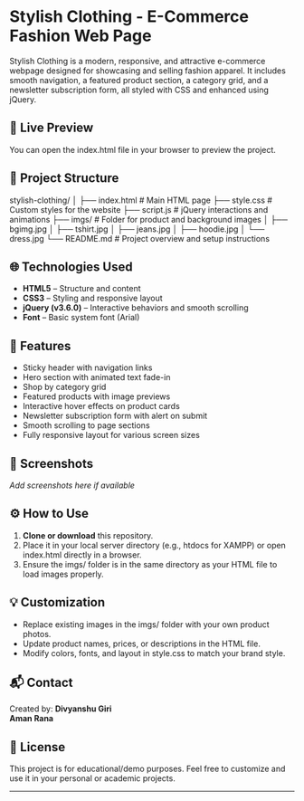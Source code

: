 # Stylish Clothing - E-Commerce Fashion Web Page

Stylish Clothing is a modern, responsive, and attractive e-commerce webpage designed for showcasing and selling fashion apparel. It includes smooth navigation, a featured product section, a category grid, and a newsletter subscription form, all styled with CSS and enhanced using jQuery.

## 🔗 Live Preview
You can open the index.html file in your browser to preview the project.

## 📁 Project Structure
stylish-clothing/
│
├── index.html # Main HTML page
├── style.css # Custom styles for the website
├── script.js # jQuery interactions and animations
├── imgs/ # Folder for product and background images
│ ├── bgimg.jpg
│ ├── tshirt.jpg
│ ├── jeans.jpg
│ ├── hoodie.jpg
│ └── dress.jpg
└── README.md # Project overview and setup instructions 

## 🌐 Technologies Used

- **HTML5** – Structure and content
- **CSS3** – Styling and responsive layout
- **jQuery (v3.6.0)** – Interactive behaviors and smooth scrolling
- **Font** – Basic system font (Arial)

## 🎯 Features

- Sticky header with navigation links
- Hero section with animated text fade-in
- Shop by category grid
- Featured products with image previews
- Interactive hover effects on product cards
- Newsletter subscription form with alert on submit
- Smooth scrolling to page sections
- Fully responsive layout for various screen sizes

## 📸 Screenshots

*Add screenshots here if available*

## ⚙️ How to Use

1. **Clone or download** this repository.
2. Place it in your local server directory (e.g., htdocs for XAMPP) or open index.html directly in a browser.
3. Ensure the imgs/ folder is in the same directory as your HTML file to load images properly.

## 💡 Customization

- Replace existing images in the imgs/ folder with your own product photos.
- Update product names, prices, or descriptions in the HTML file.
- Modify colors, fonts, and layout in style.css to match your brand style.

## 📬 Contact

Created by: **Divyanshu Giri**  
            **Aman Rana**


## 📝 License

This project is for educational/demo purposes. Feel free to customize and use it in your personal or academic projects.

---